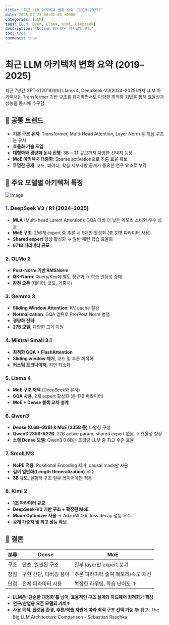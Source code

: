 ```yaml
---
title: "최근 LLM 아키텍처 변화 요약 (2019–2025)"
date: 2025-07-25 08:02:00 +0900
categories: [LLM]
tags: [LLM, Qwen, Llama, Kimi, Deepseek]
description: "Notion 동기화된 게시글입니다."
toc: true
comments: true
---
```


# 최근 LLM 아키텍처 변화 요약 (2019–2025)

최근 7년간 GPT-2(2019)부터 Llama 4, DeepSeek-V3(2024–2025)까지 LLM 아키텍처는 Transformer 기반 구조를 유지하면서도 다양한 최적화 기법을 통해 효율성과 성능을 동시에 추구함.

## 🔑 공통 트렌드

- **기본 구조 유지**: Transformer, Multi-Head Attention, Layer Norm 등 핵심 구조는 유사
- **효율화 기술 도입**:
- **대형화와 경량화 동시 진행**: 3B ~ 1T 규모까지 다양한 선택지 등장
- **MoE 아키텍처 대중화**: Sparse activation으로 추론 효율 확보
- **투명한 공개**: 코드, 데이터, 학습 세부사항 공개가 중요한 연구 요소로 부각
## 📌 주요 모델별 아키텍처 특징

![Image](https://prod-files-secure.s3.us-west-2.amazonaws.com/e6db513d-ec54-40ff-aa74-2487b0bcfe15/ac24fdd3-febf-45c7-8e99-afb6446591d8/image.png?X-Amz-Algorithm=AWS4-HMAC-SHA256&X-Amz-Content-Sha256=UNSIGNED-PAYLOAD&X-Amz-Credential=ASIAZI2LB466XNPCX4HS%2F20250725%2Fus-west-2%2Fs3%2Faws4_request&X-Amz-Date=20250725T134559Z&X-Amz-Expires=3600&X-Amz-Security-Token=IQoJb3JpZ2luX2VjEB0aCXVzLXdlc3QtMiJIMEYCIQCgMM2g7cQLg4oH1%2FdazPclsGU%2F8VsKeDO2hK%2BL%2Fdy%2BPQIhAOS6CkK0BH4NeYanRq9IdC6JDQJaNHUonMKxL1Y46CWIKv8DCEYQABoMNjM3NDIzMTgzODA1Igz3UrZcYvW1X%2BfDNXgq3AMs%2Bz19B3DVyjWSqduoKtAMDmXXsewlNCKh0TR%2BhPW8RD7aT2J0NDISa7%2BssYcZpXdZRmSFCWrN5cY4BlxlRtWuFXwQJrlYj92X4bhIPJhKplhMfFJDkCYXNeTQpS24Pb99RIXAh5n6iH%2Fx13Al6c30jfKuFeEEdhJp9oopvDecaw9vPDFBV5eV1Tyl8pVfyOTsbXoneDP5hB8xQGTRmyXyhri1XjNG4ZeOKLflFBxnxjesFIuy%2B28DwpyCRTGXB%2BznaX0I7qG86ozksicexFKT8%2BWPl2PcC4ApH2yU3521%2BlCDiNnuZkEVRnf66ZrHjqwwCPdFNFez6wNH3DecE9oLGEKZOusqE2KAxN6hFjDdo0Jcvzs6YERH%2BkyYzg%2BF0DWnpekRYvZC9kt%2FFkOQF97PlL%2FP%2Fh3kwPevlMUW3%2FVWD4l7iNMg0BC2rRs3J3GMWuCKhKpmRFIYZA2cVG%2BC10csgbhlbneLNxGGnW4rv5av0zxQVShxynvQ1YTWUf0jNq9XDFpDDkfXhILt66wqMtNroyguWMGjHELGHfhLIEx1vPVNEFsIBGkmuhr7VXcCAynJGEKYdMpeGp8xnT6Uzi0QviGgCCiv4onKzFGG6RqsFT6M%2BCKdjOqbV0%2F%2BqTD0hY7EBjqkAbeInQqO5%2By8TX6vjRmJM1DhsJtn7DWjD3D6nXKIMxHq4uFdt2SFiLjs%2BU7fGKzxkG1Q4w7pCieb00gZkBBc%2FLlufkEteK9SG8VFDj%2FebodegbVqNHqxH102TZ%2B7dwD5fc75TYUiYqAQ%2BAf4o0yghPjRpuUgkllCzUxS%2BrvrhXxNkqAYjYerYQZUe5J%2B5sPwXo%2F7ATzojI8r4TN3Qj0B9cGU290T&X-Amz-Signature=f12e008713d8cb5b1f115d6436435b41adcf9da70d5d7ecf8661a9bc9827a100&X-Amz-SignedHeaders=host&x-amz-checksum-mode=ENABLED&x-id=GetObject)

### 1. DeepSeek V3 / R1 (2024–2025)

- **MLA** (Multi-head Latent Attention): GQA 대비 더 낮은 메모리 소비와 우수 성능
- **MoE 구조**: 256개 expert 중 추론 시 9개만 활성화 (총 37B 파라미터 사용)
- **Shared expert** 항상 활성화 → 일반 패턴 학습 효율화
- **671B 파라미터 규모**
### 2. OLMo 2

- **Post-Norm 기반 RMSNorm**
- **QK-Norm**: Query/Key에 별도 정규화 → 학습 안정성 증대
- **완전 오픈** (데이터, 코드, 가중치)
### 3. Gemma 3

- **Sliding Window Attention**: KV cache 절감
- **Normalization**: GQA 앞뒤로 Pre/Post Norm 병행
- **경량화 전략**:
- **27B 모델**, 다양한 크기 지원
### 4. Mistral Small 3.1

- **최적화 GQA + FlashAttention**
- **Sliding window 제거**, 코드 및 추론 최적화
- **커스텀 토크나이저**, 지연 최소화
### 5. Llama 4

- **MoE 구조 채택** (DeepSeek와 유사)
- **GQA 사용**, 2개 expert 활성화 (총 17B 파라미터)
- **MoE + Dense 블록 교차 설계**
### 6. Qwen3

- **Dense (0.6B~32B) & MoE (235B 등)** 다양한 구성
- **Qwen3 235B-A22B**: 22B active param, shared expert 없음 → 효율성 향상
- **소형 Dense 모델**: Qwen3 0.6B는 초경량 LLM 중 최고 수준 효율
### 7. SmolLM3

- **NoPE 적용**: Positional Encoding 제거, causal mask만 사용
- **길이 일반화(Length Generalization)** 우수
- **3B 규모**, 실험적 구조 일부 레이어에만 적용
### 8. Kimi 2

- **1조 파라미터 규모**
- **DeepSeek-V3 기반 구조 + 확장된 MoE**
- **Muon Optimizer 사용** → AdamW 대비 loss decay 성능 우수
- **공개 가중치 및 최고 성능 확보**
## 🧩 결론

| 분류 | Dense | MoE |
| --- | --- | --- |
| 구조 | 단순, 일관된 구조 | 일부 layer만 expert 분기 |
| 장점 | 구현 간단, 디버깅 용이 | 추론 파라미터 줄여 메모리/속도 개선 |
| 단점 | 전체 파라미터 사용 | 복잡한 라우팅, 학습 난이도 ↑ |

- **LLM은 ‘단순한 대형화’를 넘어, 효율적인 구조 설계와 하드웨어 최적화가 핵심**
- **연구/산업용 오픈 모델의 가치↑**
- **사용 목적, 플랫폼 환경, 추론/학습 자원에 따라 최적 구조 선택 가능**
📚 참고: The Big LLM Architecture Comparison - Sebastian Raschka


